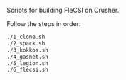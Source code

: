 Scripts for building FleCSI on Crusher.

Follow the steps in order:

```bash
./1_clone.sh
./2_spack.sh
./3_kokkos.sh
./4_gasnet.sh
./5_legion.sh
./6_flecsi.sh
```

